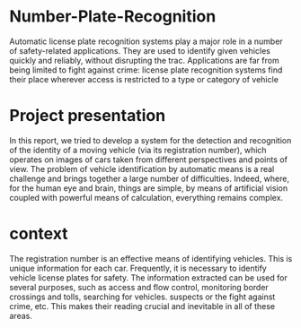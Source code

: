 # Number-Plate-Recognition
Automatic license plate recognition systems play a major role in a number of safety-related applications. They are used to identify given vehicles quickly and reliably, without disrupting the trac. Applications are far from being limited to
fight against crime: license plate recognition systems find their place wherever access is restricted to a type or category of vehicle

# Project presentation
In this report, we tried to develop a system for the detection and recognition of the identity of a moving vehicle (via its registration number), which operates on
images of cars taken from different perspectives and points of view. The problem of vehicle identification by automatic means is a real challenge and brings together a large number of difficulties. Indeed, where, for the human eye and brain, things are simple, by means of artificial vision coupled with powerful means of calculation,
everything remains complex.

# context
The registration number is an effective means of identifying vehicles. This is unique information for each car.
Frequently, it is necessary to identify vehicle license plates for safety. The information extracted can be used for several purposes, such as access and flow control, monitoring border crossings and tolls, searching for vehicles.
suspects or the fight against crime, etc. This makes their reading crucial and inevitable in all of these areas.
